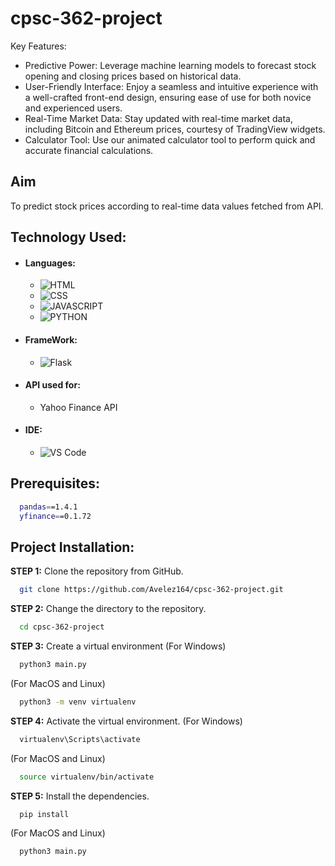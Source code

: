# cpsc-362-project

Key Features:

- Predictive Power: Leverage machine learning models to forecast stock opening and closing prices based on historical data.
- User-Friendly Interface: Enjoy a seamless and intuitive experience with a well-crafted front-end design, ensuring ease of use for both novice and experienced users.
- Real-Time Market Data: Stay updated with real-time market data, including Bitcoin and Ethereum prices, courtesy of TradingView widgets.
- Calculator Tool: Use our animated calculator tool to perform quick and accurate financial calculations.

## Aim
<p> 
  To predict stock prices according to real-time data values fetched from API.
</p>
  
## Technology Used:
- #### Languages:
  - ![HTML](https://img.shields.io/badge/HTML5-E34F26?style=for-the-badge&logo=html5&logoColor=white)
  - ![CSS](https://img.shields.io/badge/CSS3-1572B6?style=for-the-badge&logo=css3&logoColor=white)
  - ![JAVASCRIPT](https://img.shields.io/badge/JavaScript-323330?style=for-the-badge&logo=javascript&logoColor=F7DF1E)
  - ![PYTHON](https://img.shields.io/badge/Python-FFD43B?style=for-the-badge&logo=python&logoColor=darkgreen)
- #### FrameWork:
  - ![Flask]()

- #### API used for:
  - Yahoo Finance API 
- #### IDE:
  - ![VS Code](https://img.shields.io/badge/Visual_Studio_Code-0078D4?style=for-the-badge&logo=visual%20studio%20code&logoColor=white)

## Prerequisites:
```bash
  pandas==1.4.1
  yfinance==0.1.72
```

## Project Installation:
**STEP 1:** Clone the repository from GitHub.
```bash
  git clone https://github.com/Avelez164/cpsc-362-project.git
```

**STEP 2:** Change the directory to the repository.
```bash
  cd cpsc-362-project
```

**STEP 3:** Create a virtual environment
(For Windows)
```bash
  python3 main.py
```
(For MacOS and Linux)
```bash
  python3 -m venv virtualenv
```

**STEP 4:** Activate the virtual environment.
(For Windows)
```bash
  virtualenv\Scripts\activate
```
(For MacOS and Linux)
```bash
  source virtualenv/bin/activate
```

**STEP 5:** Install the dependencies.
```bash
  pip install 
```

(For MacOS and Linux)
```bash
  python3 main.py
```
